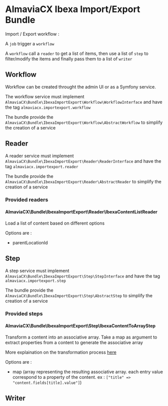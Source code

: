 # AlmaviaCX Ibexa Import/Export Bundle

Import / Export workflow :


A `job` trigger a `workflow`

A `workflow` call a `reader` to get a list of items, then use a list of `step` to filter/modify the items and finally pass them to a list of `writer`

## Workflow

Workflow can be created throught the admin UI or as a Symfony service.

The workflow service must implement `AlmaviaCX\Bundle\IbexaImportExport\Workflow\WorkflowInterface` and have the tag `almaviacx.importexport.workflow`

The bundle provide the `AlmaviaCX\Bundle\IbexaImportExport\Workflow\AbstractWorkflow` to simplify the creation of a service

## Reader

A reader service must implement `AlmaviaCX\Bundle\IbexaImportExport\Reader\ReaderInterface` and have the tag `almaviacx.importexport.reader`

The bundle provide the `AlmaviaCX\Bundle\IbexaImportExport\Reader\AbstractReader` to simplify the creation of a service

### Provided readers

#### AlmaviaCX\Bundle\IbexaImportExport\Reader\IbexaContentListReader

Load a list of content based on different options

Options are :
- parentLocationId

## Step

A step service must implement `AlmaviaCX\Bundle\IbexaImportExport\Step\StepInterface` and have the tag `almaviacx.importexport.step`

The bundle provide the `AlmaviaCX\Bundle\IbexaImportExport\Step\AbstractStep` to simplify the creation of a service

### Provided steps

#### AlmaviaCX\Bundle\IbexaImportExport\Step\IbexaContentToArrayStep

Transform a content into an associative array. Take a map as argument to extract properties from a content to generate the associative array

More explaination on the transformation process [here](./doc/ibexa_content_to_array_step.md)

Options are :
- map (array representing the resulting associative array. each entry value correspond to a property of the content. ex : `["title" => "content.fields[title].value"]`)

## Writer

